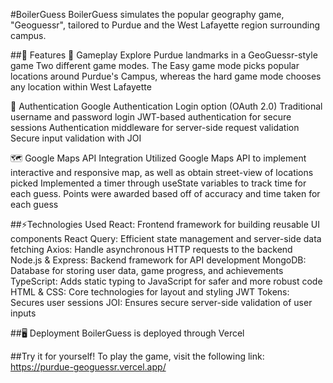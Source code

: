#BoilerGuess
BoilerGuess simulates the popular geography game, "Geoguessr", tailored to Purdue and the West Lafayette region surrounding campus. 

##🚀 Features
🌟 Gameplay
Explore Purdue landmarks in a GeoGuessr-style game
Two different game modes. The Easy game mode picks popular locations around Purdue's Campus, whereas the hard game mode chooses any location within West Lafayette

🔐 Authentication
Google Authentication Login option (OAuth 2.0)
Traditional username and password login
JWT-based authentication for secure sessions
Authentication middleware for server-side request validation
Secure input validation with JOI

🗺️ Google Maps API Integration
Utilized Google Maps API to implement interactive and responsive map, as well as obtain street-view of locations picked
Implemented a timer through useState variables to track time for each guess. Points were awarded based off of accuracy and time taken for each guess

##⚡Technologies Used
React: Frontend framework for building reusable UI components
React Query: Efficient state management and server-side data fetching
Axios: Handle asynchronous HTTP requests to the backend
Node.js & Express: Backend framework for API development
MongoDB: Database for storing user data, game progress, and achievements
TypeScript: Adds static typing to JavaScript for safer and more robust code
HTML & CSS: Core technologies for layout and styling
JWT Tokens: Secures user sessions
JOI: Ensures secure server-side validation of user inputs

##🖥️ Deployment
BoilerGuess is deployed through Vercel

##Try it for yourself!
To play the game, visit the following link: https://purdue-geoguessr.vercel.app/
